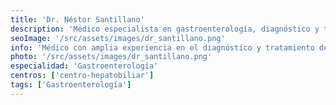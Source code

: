 ```yaml
---
title: 'Dr. Néstor Santillano'
description: 'Médico especialista en gastroenterología, diagnóstico y tratamiento de enfermedades del sistema digestivo y endoscopía digestiva.'
seoImage: '/src/assets/images/dr_santillano.png'
info: 'Médico con amplia experiencia en el diagnóstico y tratamiento de enfermedades del sistema digestivo, incluyendo trastornos del tracto gastrointestinal, páncreas, hígado, conductos biliares y vesícula biliar. Su práctica abarca áreas especializadas como la endoscopia digestiva, hepatología, enfermedad celíaca y enfermedad inflamatoria intestinal.'
photo: '/src/assets/images/dr_santillano.png'
especialidad: 'Gastroenterología'
centros: ['centro-hepatobiliar']
tags: ['Gastroenterología']
---
```

